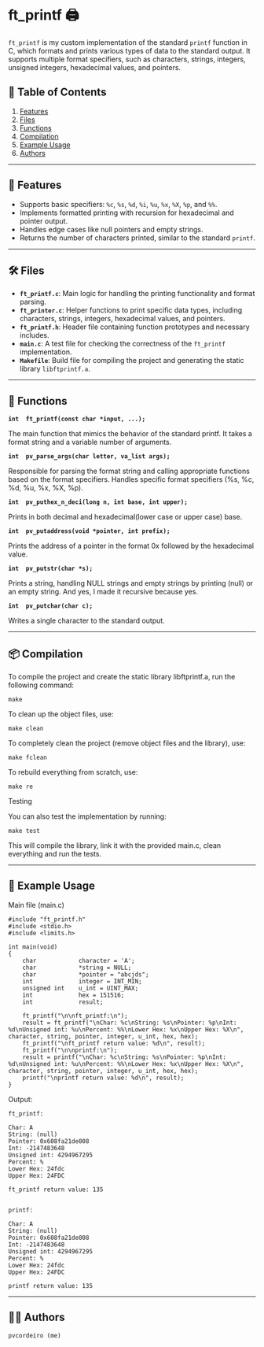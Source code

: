 # ft_printf 🖨️

`ft_printf` is my custom implementation of the standard `printf` function in C, which formats and prints various types of data to the standard output. It supports multiple format specifiers, such as characters, strings, integers, unsigned integers, hexadecimal values, and pointers.

## 📑 Table of Contents
1. [Features](#-features)
2. [Files](#-files)
3. [Functions](#-functions)
4. [Compilation](#-compilation)
5. [Example Usage](#-example-usage)
6. [Authors](#-authors)

---

## 🔧 Features

- Supports basic specifiers: `%c`, `%s`, `%d`, `%i`, `%u`, `%x`, `%X`, `%p`, and `%%`.
- Implements formatted printing with recursion for hexadecimal and pointer output.
- Handles edge cases like null pointers and empty strings.
- Returns the number of characters printed, similar to the standard `printf`.

---

## 🛠️ Files

- **`ft_printf.c`**: Main logic for handling the printing functionality and format parsing.
- **`ft_printer.c`**: Helper functions to print specific data types, including characters, strings, integers, hexadecimal values, and pointers.
- **`ft_printf.h`**: Header file containing function prototypes and necessary includes.
- **`main.c`**: A test file for checking the correctness of the `ft_printf` implementation.
- **`Makefile`**: Build file for compiling the project and generating the static library `libftprintf.a`.

---

## 📑 Functions

**`int	ft_printf(const char *input, ...);`**

The main function that mimics the behavior of the standard printf. It takes a format string and a variable number of arguments.

**`int	pv_parse_args(char letter, va_list args);`**

Responsible for parsing the format string and calling appropriate functions based on the format specifiers.
Handles specific format specifiers (%s, %c, %d, %u, %x, %X, %p).

**`int	pv_puthex_n_deci(long n, int base, int upper);`**

Prints in both decimal and hexadecimal(lower case or upper case) base.

**`int	pv_putaddress(void *pointer, int prefix);`**

Prints the address of a pointer in the format 0x followed by the hexadecimal value.

**`int	pv_putstr(char *s);`**

Prints a string, handling NULL strings and empty strings by printing (null) or an empty string.
And yes, I made it recursive because yes.

**`int	pv_putchar(char c);`**

Writes a single character to the standard output.

---

## 📦 Compilation

To compile the project and create the static library libftprintf.a, run the following command:

```
make
```

To clean up the object files, use:

```
make clean
```

To completely clean the project (remove object files and the library), use:

```
make fclean
```

To rebuild everything from scratch, use:

```
make re
```

Testing

You can also test the implementation by running:

```
make test
```

This will compile the library, link it with the provided main.c, clean everything and run the tests.

---

## 📝 Example Usage

Main file (main.c)

```
#include "ft_printf.h"
#include <stdio.h>
#include <limits.h>

int	main(void)
{
	char			character = 'A';
	char			*string = NULL;
	char			*pointer = "abcjds";
	int				integer = INT_MIN;
	unsigned int	u_int = UINT_MAX;
	int				hex = 151516;
	int				result;

	ft_printf("\n\nft_printf:\n");
	result = ft_printf("\nChar: %c\nString: %s\nPointer: %p\nInt: %d\nUnsigned int: %u\nPercent: %%\nLower Hex: %x\nUpper Hex: %X\n", character, string, pointer, integer, u_int, hex, hex);
	ft_printf("\nft_printf return value: %d\n", result);
	ft_printf("\n\nprintf:\n");
	result = printf("\nChar: %c\nString: %s\nPointer: %p\nInt: %d\nUnsigned int: %u\nPercent: %%\nLower Hex: %x\nUpper Hex: %X\n", character, string, pointer, integer, u_int, hex, hex);
	printf("\nprintf return value: %d\n", result);
}
```

Output:

```
ft_printf:

Char: A
String: (null)
Pointer: 0x608fa21de008
Int: -2147483648
Unsigned int: 4294967295
Percent: %
Lower Hex: 24fdc
Upper Hex: 24FDC

ft_printf return value: 135


printf:

Char: A
String: (null)
Pointer: 0x608fa21de008
Int: -2147483648
Unsigned int: 4294967295
Percent: %
Lower Hex: 24fdc
Upper Hex: 24FDC

printf return value: 135

```

---

## 👨‍💻 Authors

    pvcordeiro (me)
